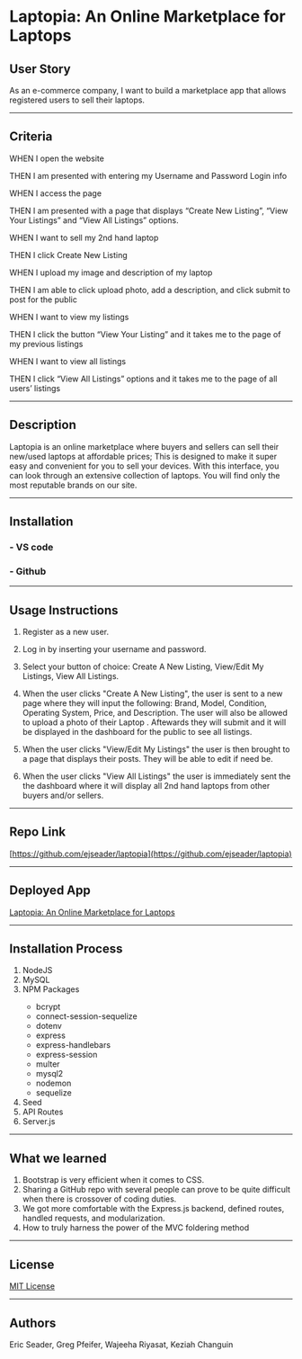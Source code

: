 # Laptopia: An Online Marketplace for Laptops

## User Story #
 As an e-commerce company, I want to build a marketplace app that allows registered users to sell their laptops.

---

## Criteria #

WHEN I open the website

THEN I am presented with entering my Username and Password Login info

WHEN I access the page

THEN I am presented with a page that displays “Create New Listing”, “View Your Listings” and “View All Listings” options.

WHEN I want to sell my 2nd hand laptop 

THEN I click Create New Listing

WHEN I upload my image and description of my laptop

THEN I am able to click upload photo, add a description, and click submit to post for the public

WHEN I want to view my listings

THEN I click the button “View Your Listing” and it takes me to the page of my previous listings

WHEN I want to view all listings 

THEN I click “View All Listings” options and it takes me to the page of all users’ listings

---

## Description #

Laptopia is an online marketplace where buyers and sellers can sell their new/used laptops at affordable prices; This is designed to make it super easy and convenient for you to sell your devices. With this interface, you can look through an extensive collection of laptops. You will find only the most reputable brands on our site. 

---

## Installation

### - VS code
### - Github

---

## Usage Instructions #

1. Register as a new user.

2. Log in by inserting your username and password.

3. Select your button of choice:  Create A New Listing, View/Edit My Listings, View All Listings.

4. When the user clicks "Create A New Listing", the user is sent to a new page where they will input the following: Brand, Model, Condition, Operating System, Price, and Description. The user will also be allowed to upload a photo of their Laptop . Aftewards they will submit and it will be displayed in the dashboard for the public to see all listings.

5. When the user clicks "View/Edit My Listings" the user is then brought to a page that displays their posts. They will be able to edit if need be.

6. When the user clicks "View All Listings" the user is immediately sent the the dashboard where it will display all 2nd hand laptops from other buyers and/or sellers.

---

## Repo Link #

[https://github.com/ejseader/laptopia](https://github.com/ejseader/laptopia)

---

## Deployed App #

[Laptopia: An Online Marketplace for Laptops](https://pacific-cliffs-22860.herokuapp.com/)

---


## Installation Process #

<ol>
<li>NodeJS</li>
<li>MySQL</li>
<li>NPM Packages</li>
  <ul>
  <li>bcrypt</li>
  <li>connect-session-sequelize</li>
  <li>dotenv</li>
  <li>express</li>
  <li>express-handlebars</li>
  <li>express-session</li>
  <li>multer</li>
  <li>mysql2</li>
  <li>nodemon</li>
  <li>sequelize</li>
  </ul>
<li>Seed</li>
<li>API Routes</li>
<li>Server.js</li>
</ol>

---

## What we learned 

<ol>
  <li>Bootstrap is very efficient when it comes to CSS.</li>
  <li>Sharing a GitHub repo with several people can prove to be quite difficult when there is crossover of coding duties.</li>
  <li>We got more comfortable with the Express.js backend, defined routes, handled requests, and modularization.</li>
  <li>How to truly harness the power of the MVC foldering method</li>
</ol>

---

## License #
[MIT License](https://mit-license.org/)

---

## Authors #

Eric Seader, Greg Pfeifer, Wajeeha Riyasat, Keziah Changuin